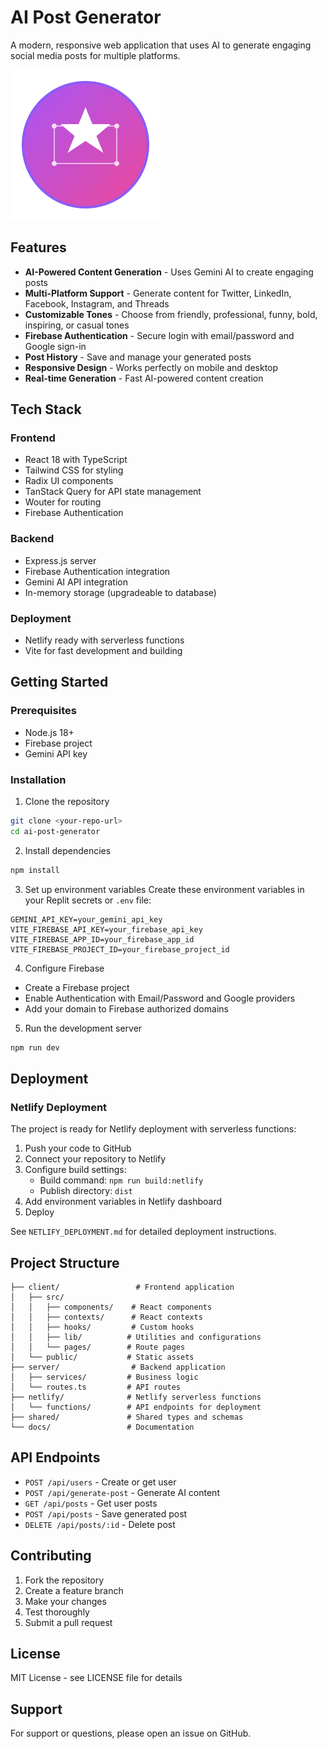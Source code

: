 # AI Post Generator

A modern, responsive web application that uses AI to generate engaging social media posts for multiple platforms.

![AI Post Generator](client/public/logo.svg)

## Features

- **AI-Powered Content Generation** - Uses Gemini AI to create engaging posts
- **Multi-Platform Support** - Generate content for Twitter, LinkedIn, Facebook, Instagram, and Threads
- **Customizable Tones** - Choose from friendly, professional, funny, bold, inspiring, or casual tones
- **Firebase Authentication** - Secure login with email/password and Google sign-in
- **Post History** - Save and manage your generated posts
- **Responsive Design** - Works perfectly on mobile and desktop
- **Real-time Generation** - Fast AI-powered content creation

## Tech Stack

### Frontend
- React 18 with TypeScript
- Tailwind CSS for styling
- Radix UI components
- TanStack Query for API state management
- Wouter for routing
- Firebase Authentication

### Backend
- Express.js server
- Firebase Authentication integration
- Gemini AI API integration
- In-memory storage (upgradeable to database)

### Deployment
- Netlify ready with serverless functions
- Vite for fast development and building

## Getting Started

### Prerequisites
- Node.js 18+ 
- Firebase project
- Gemini API key

### Installation

1. Clone the repository
```bash
git clone <your-repo-url>
cd ai-post-generator
```

2. Install dependencies
```bash
npm install
```

3. Set up environment variables
Create these environment variables in your Replit secrets or `.env` file:
```
GEMINI_API_KEY=your_gemini_api_key
VITE_FIREBASE_API_KEY=your_firebase_api_key
VITE_FIREBASE_APP_ID=your_firebase_app_id
VITE_FIREBASE_PROJECT_ID=your_firebase_project_id
```

4. Configure Firebase
- Create a Firebase project
- Enable Authentication with Email/Password and Google providers
- Add your domain to Firebase authorized domains

5. Run the development server
```bash
npm run dev
```

## Deployment

### Netlify Deployment

The project is ready for Netlify deployment with serverless functions:

1. Push your code to GitHub
2. Connect your repository to Netlify
3. Configure build settings:
   - Build command: `npm run build:netlify`
   - Publish directory: `dist`
4. Add environment variables in Netlify dashboard
5. Deploy

See `NETLIFY_DEPLOYMENT.md` for detailed deployment instructions.

## Project Structure

```
├── client/                 # Frontend application
│   ├── src/
│   │   ├── components/    # React components
│   │   ├── contexts/      # React contexts
│   │   ├── hooks/         # Custom hooks
│   │   ├── lib/          # Utilities and configurations
│   │   └── pages/        # Route pages
│   └── public/           # Static assets
├── server/                # Backend application
│   ├── services/         # Business logic
│   └── routes.ts         # API routes
├── netlify/              # Netlify serverless functions
│   └── functions/        # API endpoints for deployment
├── shared/               # Shared types and schemas
└── docs/                 # Documentation
```

## API Endpoints

- `POST /api/users` - Create or get user
- `POST /api/generate-post` - Generate AI content
- `GET /api/posts` - Get user posts
- `POST /api/posts` - Save generated post
- `DELETE /api/posts/:id` - Delete post

## Contributing

1. Fork the repository
2. Create a feature branch
3. Make your changes
4. Test thoroughly
5. Submit a pull request

## License

MIT License - see LICENSE file for details

## Support

For support or questions, please open an issue on GitHub.